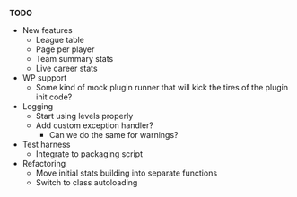 __TODO__
* New features
    * League table
    * Page per player
    * Team summary stats
    * Live career stats
* WP support
  * Some kind of mock plugin runner that will kick the tires of the plugin init code?
* Logging
  * Start using levels properly
  * Add custom exception handler?
    * Can we do the same for warnings?
* Test harness
  * Integrate to packaging script
* Refactoring
  * Move initial stats building into separate functions
  * Switch to class autoloading
